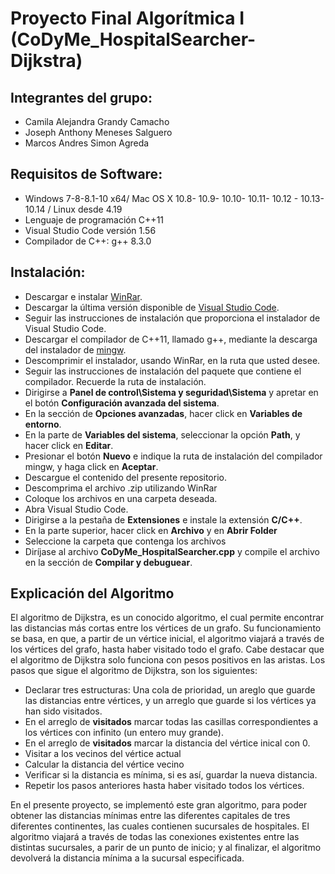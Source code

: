 # Proyecto Final Algorítmica I (CoDyMe_HospitalSearcher-Dijkstra)

## Integrantes del grupo:

- Camila Alejandra Grandy Camacho
- Joseph Anthony Meneses Salguero
- Marcos Andres Simon Agreda

## Requisitos de Software:
 
 - Windows 7-8-8.1-10 x64/ Mac OS X 10.8- 10.9- 10.10- 10.11- 10.12 - 10.13- 10.14 / Linux desde 4.19
 - Lenguaje de programación C++11
 - Visual Studio Code versión 1.56
 - Compilador de C++: g++ 8.3.0


## Instalación:

- Descargar e instalar [WinRar](https://www.winrar.es/descargas).
- Descargar la última versión disponible de [Visual Studio Code](https://code.visualstudio.com/).
- Seguir las instrucciones de instalación que proporciona el instalador de Visual Studio Code.
- Descargar el compilador de C++11, llamado g++, mediante la descarga del instalador de [mingw](https://www.fdi.ucm.es/profesor/luis/fp/devtools/MinGW.html).
- Descomprimir el instalador, usando WinRar, en la ruta que usted desee.
- Seguir las instrucciones de instalación del paquete que contiene el compilador. Recuerde la ruta de instalación.
- Dirigirse a **Panel de control\Sistema y seguridad\Sistema** y apretar en el botón **Configuración avanzada del sistema**.
- En la sección de **Opciones avanzadas**, hacer click en **Variables de entorno**.
- En la parte de **Variables del sistema**, seleccionar la opción **Path**, y hacer click en **Editar**.
- Presionar el botón **Nuevo** e indique la ruta de instalación del compilador mingw, y haga click en **Aceptar**.
- Descargue el contenido del presente repositorio.
- Descomprima el archivo .zip utilizando WinRar
- Coloque los archivos en una carpeta deseada.
- Abra Visual Studio Code.
- Dirigirse a la pestaña de **Extensiones** e instale la extensión **C/C++**.
- En la parte superior, hacer click en **Archivo** y en **Abrir Folder**
- Seleccione la carpeta que contenga los archivos
- Diríjase al archivo **CoDyMe_HospitalSearcher.cpp** y compile el archivo en la sección de **Compilar y debuguear**.

## Explicación del Algoritmo

El algoritmo de Dijkstra, es un conocido algoritmo, el cual permite encontrar las distancias más cortas entre los vértices de un grafo.
Su funcionamiento se basa, en que, a partir de un vértice inicial, el algoritmo viajará a través de los vértices del grafo, hasta haber visitado todo el grafo.
Cabe destacar que el algoritmo de Dijkstra solo funciona con pesos positivos en las aristas.
Los pasos que sigue el algoritmo de Dijkstra, son los siguientes: 

- Declarar tres estructuras: Una cola de prioridad, un areglo que guarde las distancias entre vértices, y un arreglo que guarde si los vértices ya han sido visitados.
- En el arreglo de **visitados** marcar todas las casillas correspondientes a los vértices con infinito (un entero muy grande).
- En el arreglo de **visitados** marcar la distancia del vértice inical con 0.
- Visitar a los vecinos del vértice actual
- Calcular la distancia del vértice vecino
- Verificar si la distancia es mínima, si es así, guardar la nueva distancia.
- Repetir los pasos anteriores hasta haber visitado todos los vértices.

En el presente proyecto, se implementó este gran algoritmo, para poder obtener las distancias mínimas entre las diferentes capitales de tres diferentes continentes,
las cuales contienen sucursales de hospitales. El algoritmo viajará a través de todas las conexiones existentes entre las distintas sucursales, a parir de un punto 
de inicio; y al finalizar, el algoritmo devolverá la distancia mínima a la sucursal especificada.






